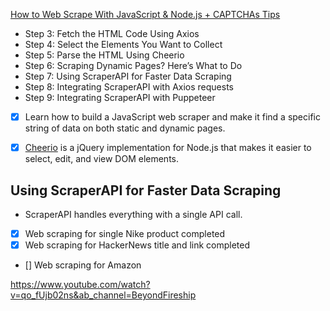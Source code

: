 [How to Web Scrape With JavaScript & Node.js + CAPTCHAs Tips](https://www.scraperapi.com/blog/web-scraping-javascript-tutorial/)

- Step 3: Fetch the HTML Code Using Axios
- Step 4: Select the Elements You Want to Collect
- Step 5: Parse the HTML Using Cheerio
- Step 6: Scraping Dynamic Pages? Here’s What to Do
- Step 7: Using ScraperAPI for Faster Data Scraping
- Step 8: Integrating ScraperAPI with Axios requests
- Step 9: Integrating ScraperAPI with Puppeteer


- [x] Learn how to build a JavaScript web scraper and make it find a specific string of data on both static and dynamic pages.
- [x] [Cheerio](https://cheerio.js.org/docs/intro) is a jQuery implementation for Node.js that makes it easier to select, edit, and view DOM elements.



## Using ScraperAPI for Faster Data Scraping

- ScraperAPI handles everything with a single API call.

- [x] Web scraping for single Nike product completed
- [x] Web scraping for HackerNews title and link completed
- [] Web scraping for Amazon 

https://www.youtube.com/watch?v=qo_fUjb02ns&ab_channel=BeyondFireship